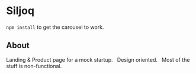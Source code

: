 # Siljoq

`npm install` to get the carousel to work.

## About

Landing & Product page for a mock startup. &nbsp;
Design oriented. &nbsp;
Most of the stuff is non-functional. &nbsp;
